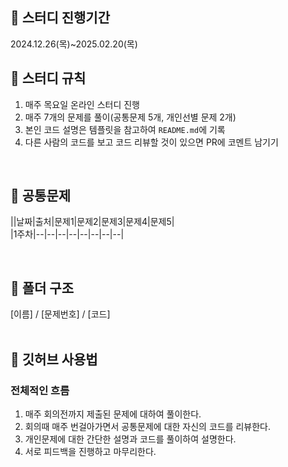 ## 📘 스터디 진행기간
2024.12.26(목)~2025.02.20(목)

## 📘 스터디 규칙
1. 매주 목요일 온라인 스터디 진행
2. 매주 7개의 문제를 풀이(공통문제 5개, 개인선별 문제 2개)
3. 본인 코드 설명은 템플릿을 참고하여 `README.md`에 기록
4. 다른 사람의 코드를 보고 코드 리뷰할 것이 있으면 PR에 코멘트 남기기
<br>

## 📘 공통문제

  
||날짜|출처|문제1|문제2|문제3|문제4|문제5|
<br>
|1주차|--|--|--|--|--|--|--|--|

<br>

## 📘 폴더 구조
[이름] / [문제번호] / [코드] 
<br><br>

## 📘 깃허브 사용법
### 전체적인 흐름
1. 매주 회의전까지 제출된 문제에 대하여 풀이한다.
2. 회의때 매주 번걸아가면서 공통문제에 대한 자신의 코드를 리뷰한다.
3. 개인문제에 대한 간단한 설명과 코드를 풀이하여 설명한다.
4. 서로 피드백을 진행하고 마무리한다.
<br>

